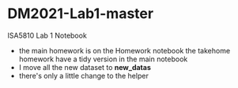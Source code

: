 # DM2021-Lab1-master
ISA5810 Lab 1 Notebook

* the main homework is on the Homework notebook
    the takehome homework have a tidy version in the main notebook
* I move all the new dataset to **new_datas**
* there's only a little change to the helper
